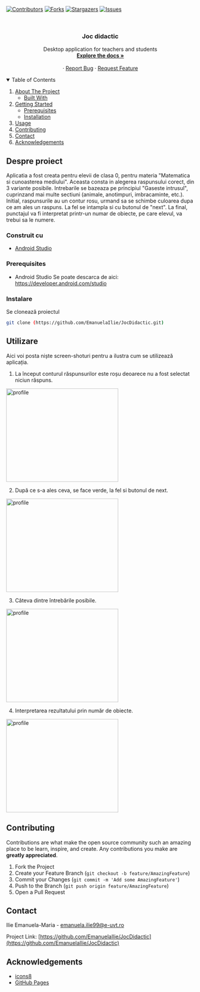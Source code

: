 <!--
*** Thanks for checking out the Best-README-Template. If you have a suggestion
*** that would make this better, please fork the repo and create a pull request
*** or simply open an issue with the tag "enhancement".
*** Thanks again! Now go create something AMAZING! :D
-->



<!-- PROJECT SHIELDS -->
<!--
*** I'm using markdown "reference style" links for readability.
*** Reference links are enclosed in brackets [ ] instead of parentheses ( ).
*** See the bottom of this document for the declaration of the reference variables
*** for contributors-url, forks-url, etc. This is an optional, concise syntax you may use.
*** https://www.markdownguide.org/basic-syntax/#reference-style-links
-->
[![Contributors][contributors-shield]][contributors-url]
[![Forks][forks-shield]][forks-url]
[![Stargazers][stars-shield]][stars-url]
[![Issues][issues-shield]][issues-url]



<!-- PROJECT LOGO -->
<br />
<p align="center">

  <h3 align="center">Joc didactic</h3>

  <p align="center">
    Desktop application for teachers and students
    <br />
    <a href="https://github.com/EmanuelaIlie/JocDidactic"><strong>Explore the docs »</strong></a>
    <br />
    <br />
    ·
    <a href="https://github.com/EmanuelaIlie/JocDidactic/issues">Report Bug</a>
    ·
    <a href="https://github.com/EmanuelaIlie/JocDidactic/issues">Request Feature</a>
  </p>
</p>



<!-- TABLE OF CONTENTS -->
<details open="open">
  <summary>Table of Contents</summary>
  <ol>
    <li>
      <a href="#about-the-project">About The Project</a>
      <ul>
        <li><a href="#built-with">Built With</a></li>
      </ul>
    </li>
    <li>
      <a href="#getting-started">Getting Started</a>
      <ul>
        <li><a href="#prerequisites">Prerequisites</a></li>
        <li><a href="#installation">Installation</a></li>
      </ul>
    </li>
    <li><a href="#usage">Usage</a></li>
    <li><a href="#contributing">Contributing</a></li>
    <li><a href="#contact">Contact</a></li>
    <li><a href="#acknowledgements">Acknowledgements</a></li>
  </ol>
</details>



<!-- ABOUT THE PROJECT -->
## Despre proiect

Aplicatia a fost creata pentru elevii de clasa 0, pentru materia "Matematica si cunoasterea mediului". Aceasta consta in alegerea raspunsului corect, din 3 variante posibile. 
Intrebarile se bazeaza pe principiul "Gaseste intrusul", cuprinzand mai multe sectiuni (animale, anotimpuri, imbracaminte, etc.).
Initial, raspunsurile au un contur rosu, urmand sa se schimbe culoarea dupa ce am ales un raspuns. La fel se intampla si cu butonul de "next".
La final, punctajul va fi interpretat printr-un numar de obiecte, pe care elevul, va trebui sa le numere.

### Construit cu

* [Android Studio](https://developer.android.com/studio)


### Prerequisites

* Android Studio
  Se poate descarca de aici: https://developer.android.com/studio

### Instalare

Se clonează proiectul
   ```sh
   git clone (https://github.com/EmanuelaIlie/JocDidactic.git)
   ```

<!-- USAGE EXAMPLES -->
## Utilizare

Aici voi posta niște screen-shoturi pentru a ilustra cum se utilizează aplicația.

1. La început conturul răspunsurilor este roșu deoarece nu a fost selectat niciun răspuns.

<a href="https://github.com/EmanuelaIlie/JocDidactic">
    <img src="images/main.PNG" alt="profile" width="300" height="250">
  </a>

2. După ce s-a ales ceva, se face verde, la fel si butonul de next.

<a href="https://github.com/EmanuelaIlie/JocDidactic">
    <img src="images/newacc.PNG" alt="profile" width="300" height="250">
  </a>

3. Câteva dintre întrebările posibile.

<a href="https://github.com/EmanuelaIlie/JocDidactic">
    <img src="images/elev.PNG" alt="profile" width="300" height="250">
  </a>

4. Interpretarea rezultatului prin număr de obiecte.

<a href="https://github.com/EmanuelaIlie/JocDidactic">
    <img src="images/notite.PNG" alt="profile" width="300" height="250">
  </a>
                    

<!-- CONTRIBUTING -->
## Contributing

Contributions are what make the open source community such an amazing place to be learn, inspire, and create. Any contributions you make are **greatly appreciated**.

1. Fork the Project
2. Create your Feature Branch (`git checkout -b feature/AmazingFeature`)
3. Commit your Changes (`git commit -m 'Add some AmazingFeature'`)
4. Push to the Branch (`git push origin feature/AmazingFeature`)
5. Open a Pull Request



<!-- CONTACT -->
## Contact

Ilie Emanuela-Maria - [emanuela.ilie99@e-uvt.ro](emanuela.ilie99@e-uvt.ro)

Project Link: [https://github.com/EmanuelaIlie/JocDidactic](https://github.com/EmanuelaIlie/JocDidactic)



<!-- ACKNOWLEDGEMENTS -->
## Acknowledgements
* [icons8](https://icons8.com/icons/set/android)
* [GitHub Pages](https://pages.github.com)


<!-- MARKDOWN LINKS & IMAGES -->
<!-- https://www.markdownguide.org/basic-syntax/#reference-style-links -->
[contributors-shield]: https://img.shields.io/github/contributors/EmanuelaIlie/JocDidactic.svg?style=for-the-badge
[contributors-url]: https://github.com/EmanuelaIlie/JocDidactic/graphs/contributors
[forks-shield]: https://img.shields.io/github/forks/EmanuelaIlie/JocDidactic.svg?style=for-the-badge
[forks-url]: https://github.com/EmanuelaIlie/JocDidactic/network/members
[stars-shield]: https://img.shields.io/github/stars/EmanuelaIlie/JocDidactic.svg?style=for-the-badge
[stars-url]: https://github.com/EmanuelaIlie/JocDidactic/stargazers
[issues-shield]: https://img.shields.io/github/issues/EmanuelaIlie/JocDidactic.svg?style=for-the-badge
[issues-url]: https://github.com/EmanuelaIlie/JocDidactic/issues
